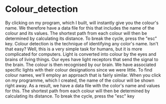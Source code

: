 # Colour_detection
By clicking on my program, which I built, will instantly give you the colour's name. We therefore have a data file for this that includes the name of the colour and its values. The shortest path from each colour will then be determined by calculating its distance. To break the cycle, press the "esc" key.
Colour detection is the technique of identifying any color's name. Isn't that easy? Well, this is a very simple task for humans, but it is more complicated for computers. Light is converted into colour by the eyes and brains of living things. Our eyes have light receptors that send the signal to the brain. The colour is then recognised by our brain. We have associated specific lights with their colour designations since we were little. To find colour names, we'll employ an approach that is fairly similar. When you click on my programme, which I created, the name of the colour will be shown right away. As a result, we have a data file with the color's name and values for this. The shortest path from each colour will then be determined by calculating its distance. To break the cycle, press the "esc" key
